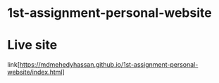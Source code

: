 # 1st-assignment-personal-website
# Live site
link[https://mdmehedyhassan.github.io/1st-assignment-personal-website/index.html]